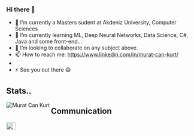 ### Hi there 👋

<!--
**muratck86/muratck86** is a ✨ _special_ ✨ repository because its `README.md` (this file) appears on your GitHub profile.

Here are some ideas to get you started: -->

- 🔭 I’m currently a Masters sudent at Akdeniz University, Computer Sciences
- 🌱 I’m currently learning ML, Deep Neural Networks, Data Science, C#, Java and some front-end...
- 👯 I’m looking to collaborate on any subject above.
- 📫 How to reach me: https://www.linkedin.com/in/murat-can-kurt/
-  
- ⚡  See you out there 😄
## Stats..
<img align="left" src="https://github-readme-stats.vercel.app/api/top-langs?username=muratck86&show_icons=true&locale=en&layout=compact" alt="Murat Can Kurt"/>

## Communication
<a href="https://www.linkedin.com/in/murat-can-kurt/" target="blank"><img align="left" src="https://raw.githubusercontent.com/rahuldkjain/github-profile-readme-generator/master/src/images/icons/Social/linked-in-alt.svg" alt="Murat Can Kurt" height="20" width="25" />
